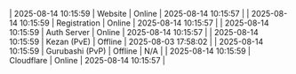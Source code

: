 | 2025-08-14 10:15:59 | Website | Online | 2025-08-14 10:15:57 |
| 2025-08-14 10:15:59 | Registration | Online | 2025-08-14 10:15:57 |
| 2025-08-14 10:15:59 | Auth Server | Online | 2025-08-14 10:15:57 |
| 2025-08-14 10:15:59 | Kezan (PvE) | Offline | 2025-08-03 17:58:02 |
| 2025-08-14 10:15:59 | Gurubashi (PvP) | Offline | N/A |
| 2025-08-14 10:15:59 | Cloudflare | Online | 2025-08-14 10:15:57 |
